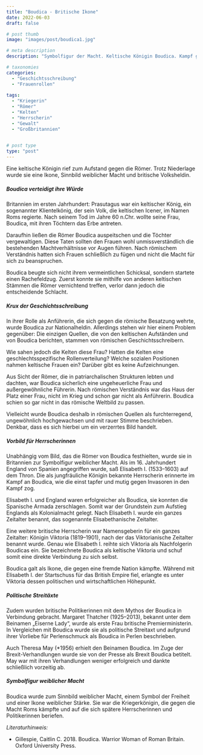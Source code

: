 ```yaml
---
title: "Boudica - Britische Ikone"
date: 2022-06-03
draft: false

# post thumb
image: "images/post/boudica1.jpg"

# meta description
description: "Symbolfigur der Macht. Keltische Königin Boudica. Kampf gegen Rom. Königin Elisabeth I. Königin Viktoria. Premierministerin Margaret Thatcher. Premierministerin Theresa May."

# taxonomies
categories:
  - "Geschichtsschreibung"
  - "Frauenrollen"
 
tags:
  - "Kriegerin"
  - "Römer"
  - "Kelten"
  - "Herrscherin"
  - "Gewalt"
  - "Großbritannien"
  

# post type
type: "post"
---
```


Eine keltische Königin rief zum Aufstand gegen die Römer. Trotz Niederlage wurde sie eine Ikone, Sinnbild weiblicher Macht und britische Volksheldin.

##### Boudica verteidigt ihre Würde

Britannien im ersten Jahrhundert: Prasutagus war ein keltischer König, ein sogenannter Klientelkönig, der sein Volk, die keltischen Icener, im Namen Roms regierte. Nach seinem Tod im Jahre 60 n.Chr. wollte seine Frau, Boudica, mit ihren Töchtern das Erbe antreten. 

Daraufhin ließen die Römer Boudica auspeitschen und die Töchter vergewaltigen. Diese Taten sollten den Frauen wohl unmissverständlich die bestehenden Machtverhältnisse vor Augen führen. Nach römischem Verständnis hatten sich Frauen schließlich zu fügen und nicht die Macht für sich zu beanspruchen.

Boudica beugte sich nicht ihrem vermeintlichen Schicksal, sondern startete einen Rachefeldzug. Zuerst konnte sie mithilfe von anderen keltischen Stämmen die Römer vernichtend treffen, verlor dann jedoch die entscheidende Schlacht.

##### Krux der Geschichtsschreibung

In ihrer Rolle als Anführerin, die sich gegen die römische Besatzung wehrte, wurde Boudica zur Nationalheldin. Allerdings stehen wir hier einem Problem gegenüber: Die einzigen Quellen, die von den keltischen Aufständen und von Boudica berichten, stammen von römischen Geschichtsschreibern.

Wie sahen jedoch die Kelten diese Frau? Hatten die Kelten eine geschlechtsspezifische Rollenverteilung? Welche sozialen Positionen nahmen keltische Frauen ein? Darüber gibt es keine Aufzeichnungen.

Aus Sicht der Römer, die in patriarchalischen Strukturen lebten und dachten, war Boudica sicherlich eine ungeheuerliche Frau und außergewöhnliche Führerin. Nach römischen Verständnis war das Haus der Platz einer Frau, nicht im Krieg und schon gar nicht als Anführerin. Boudica schien so gar nicht in das römische Weltbild zu passen.

Vielleicht wurde Boudica deshalb in römischen Quellen als furchterregend, ungewöhnlich hochgewachsen und mit rauer Stimme beschrieben. Denkbar, dass es sich hierbei um ein verzerrtes Bild handelt.

##### Vorbild für Herrscherinnen

Unabhängig vom Bild, das die Römer von Boudica festhielten, wurde sie in Britannien zur Symbolfigur weiblicher Macht. Als im 16. Jahrhundert England von Spanien angegriffen wurde, saß Elisabeth I. (1533–1603) auf dem Thron. Die als jungfräuliche Königin bekannte Herrscherin erinnerte im Kampf an Boudica, wie die einst tapfer und mutig gegen Invasoren in den Kampf zog. 

Elisabeth I. und England waren erfolgreicher als Boudica, sie konnten die Spanische Armada zerschlagen. Somit war der Grundstein zum Aufstieg Englands als Kolonialmacht gelegt. Nach Elisabeth I. wurde ein ganzes Zeitalter benannt, das sogenannte Elisabethanische Zeitalter. 

Eine weitere britische Herrscherin war Namensgeberin für ein ganzes Zeitalter: Königin Viktoria (1819–1901), nach der das Viktorianische Zeitalter benannt wurde. Genau wie Elisabeth I. reihte sich Viktoria als Nachfolgerin Boudicas ein. Sie bezeichnete Boudica als keltische Viktoria und schuf somit eine direkte Verbindung zu sich selbst.

Boudica galt als Ikone, die gegen eine fremde Nation kämpfte. Während mit Elisabeth I. der Startschuss für das British Empire fiel, erlangte es unter Viktoria dessen politischen und wirtschaftlichen Höhepunkt.

##### Politische Streitäxte

Zudem wurden britische Politikerinnen mit dem Mythos der Boudica in Verbindung gebracht. Margaret Thatcher (1925–2013), bekannt unter dem Beinamen „Eiserne Lady“, wurde als erste Frau britische Premierministerin. In Vergleichen mit Boudica wurde sie als politische Streitaxt und aufgrund ihrer Vorliebe für Perlenschmuck als Boudica in Perlen beschrieben.

Auch Theresa May (*1956) erhielt den Beinamen Boudica. Im Zuge der Brexit-Verhandlungen wurde sie von der Presse als Brexit Boudica betitelt. May war mit ihren Verhandlungen weniger erfolgreich und dankte schließlich vorzeitig ab.

##### Symbolfigur weiblicher Macht

Boudica wurde zum Sinnbild weiblicher Macht, einem Symbol der Freiheit und einer Ikone weiblicher Stärke. Sie war die Kriegerkönigin, die gegen die Macht Roms kämpfte und auf die sich spätere Herrscherinnen und Politikerinnen beriefen.


*Literaturhinweis:*
- Gillespie, Caitlin C. 2018. Boudica. Warrior Woman of Roman Britain. Oxford University Press.
